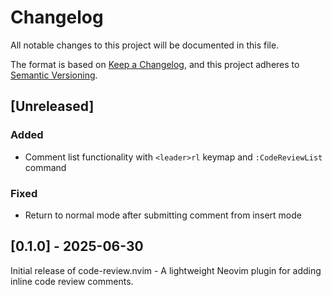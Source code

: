 # Changelog

All notable changes to this project will be documented in this file.

The format is based on [Keep a Changelog](https://keepachangelog.com/en/1.0.0/),
and this project adheres to [Semantic Versioning](https://semver.org/spec/v2.0.0.html).

## [Unreleased]

### Added
- Comment list functionality with `<leader>rl` keymap and `:CodeReviewList` command

### Fixed
- Return to normal mode after submitting comment from insert mode

## [0.1.0] - 2025-06-30

Initial release of code-review.nvim - A lightweight Neovim plugin for adding inline code review comments.

